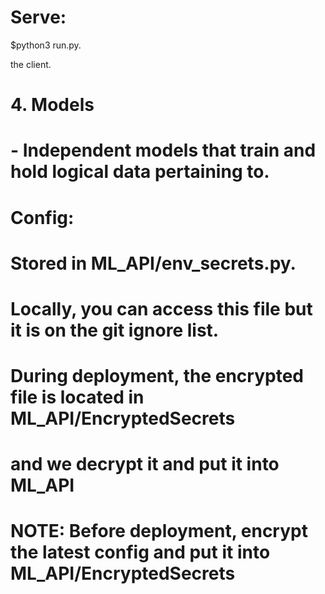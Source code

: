 # Serve:
 $python3 run.py.

the client.
#   4. Models
#       - Independent models that train and hold logical data pertaining to.
#
#
#
#   Config:
#       Stored in ML_API/env_secrets.py.
#       Locally, you can access this file but it is on the git ignore list.
#       During deployment, the encrypted file is located in ML_API/EncryptedSecrets
#       and we decrypt it and put it into ML_API
#       NOTE: Before deployment, encrypt the latest config and put it into ML_API/EncryptedSecrets
#

